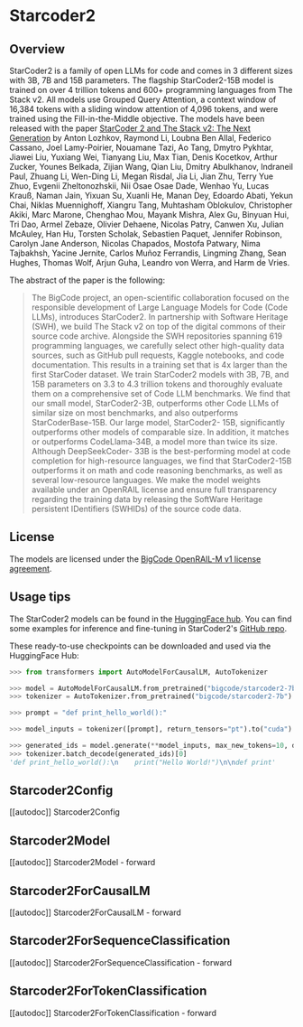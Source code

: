 <!--Copyright 2024 The HuggingFace Team. All rights reserved.

Licensed under the Apache License, Version 2.0 (the "License"); you may not use this file except in compliance with
the License. You may obtain a copy of the License at

http://www.apache.org/licenses/LICENSE-2.0

Unless required by applicable law or agreed to in writing, software distributed under the License is distributed on
an "AS IS" BASIS, WITHOUT WARRANTIES OR CONDITIONS OF ANY KIND, either express or implied. See the License for the
specific language governing permissions and limitations under the License.

⚠️ Note that this file is in Markdown but contain specific syntax for our doc-builder (similar to MDX) that may not be
rendered properly in your Markdown viewer.

-->

# Starcoder2

## Overview

StarCoder2 is a family of open LLMs for code and comes in 3 different sizes with 3B, 7B and 15B parameters. The flagship StarCoder2-15B model is trained on over 4 trillion tokens and 600+ programming languages from The Stack v2. All models use Grouped Query Attention, a context window of 16,384 tokens with a sliding window attention of 4,096 tokens, and were trained using the Fill-in-the-Middle objective. The models have been released with the paper [StarCoder 2 and The Stack v2: The Next Generation](https://arxiv.org/abs/2402.19173) by Anton Lozhkov, Raymond Li, Loubna Ben Allal, Federico Cassano, Joel Lamy-Poirier, Nouamane Tazi, Ao Tang, Dmytro Pykhtar, Jiawei Liu, Yuxiang Wei, Tianyang Liu, Max Tian, Denis Kocetkov, Arthur Zucker, Younes Belkada, Zijian Wang, Qian Liu, Dmitry Abulkhanov, Indraneil Paul, Zhuang Li, Wen-Ding Li, Megan Risdal, Jia Li, Jian Zhu, Terry Yue Zhuo, Evgenii Zheltonozhskii, Nii Osae Osae Dade, Wenhao Yu, Lucas Krauß, Naman Jain, Yixuan Su, Xuanli He, Manan Dey, Edoardo Abati, Yekun Chai, Niklas Muennighoff, Xiangru Tang, Muhtasham Oblokulov, Christopher Akiki, Marc Marone, Chenghao Mou, Mayank Mishra, Alex Gu, Binyuan Hui, Tri Dao, Armel Zebaze, Olivier Dehaene, Nicolas Patry, Canwen Xu, Julian McAuley, Han Hu, Torsten Scholak, Sebastien Paquet, Jennifer Robinson, Carolyn Jane Anderson, Nicolas Chapados, Mostofa Patwary, Nima Tajbakhsh, Yacine Jernite, Carlos Muñoz Ferrandis, Lingming Zhang, Sean Hughes, Thomas Wolf, Arjun Guha, Leandro von Werra, and Harm de Vries.

The abstract of the paper is the following:

> The BigCode project, an open-scientific collaboration focused on the responsible development of Large Language Models for Code (Code LLMs), introduces StarCoder2. In partnership with Software Heritage (SWH), we build The Stack v2 on top of the digital commons of their source code archive. Alongside the SWH repositories spanning 619 programming languages, we carefully select other high-quality data sources, such as GitHub pull requests, Kaggle notebooks, and code documentation. This results in a training set that is 4x larger than the first StarCoder dataset. We train StarCoder2 models with 3B, 7B, and 15B parameters on 3.3 to 4.3 trillion tokens and thoroughly evaluate them on a comprehensive set of Code LLM benchmarks. We find that our small model, StarCoder2-3B, outperforms other Code LLMs of similar size on most benchmarks, and also outperforms StarCoderBase-15B. Our large model, StarCoder2- 15B, significantly outperforms other models of comparable size. In addition, it matches or outperforms CodeLlama-34B, a model more than twice its size. Although DeepSeekCoder- 33B is the best-performing model at code completion for high-resource languages, we find that StarCoder2-15B outperforms it on math and code reasoning benchmarks, as well as several low-resource languages. We make the model weights available under an OpenRAIL license and ensure full transparency regarding the training data by releasing the SoftWare Heritage persistent IDentifiers (SWHIDs) of the source code data.
## License

The models are licensed under the [BigCode OpenRAIL-M v1 license agreement](https://huggingface.co/spaces/bigcode/bigcode-model-license-agreement).
 
## Usage tips

The StarCoder2 models can be found in the [HuggingFace hub](https://huggingface.co/collections/bigcode/starcoder2-65de6da6e87db3383572be1a). You can find some examples for inference and fine-tuning in StarCoder2's [GitHub repo](https://github.com/bigcode-project/starcoder2).

These ready-to-use checkpoints can be downloaded and used via the HuggingFace Hub:

```python
>>> from transformers import AutoModelForCausalLM, AutoTokenizer

>>> model = AutoModelForCausalLM.from_pretrained("bigcode/starcoder2-7b", device_map="auto")
>>> tokenizer = AutoTokenizer.from_pretrained("bigcode/starcoder2-7b")

>>> prompt = "def print_hello_world():"

>>> model_inputs = tokenizer([prompt], return_tensors="pt").to("cuda")

>>> generated_ids = model.generate(**model_inputs, max_new_tokens=10, do_sample=False)
>>> tokenizer.batch_decode(generated_ids)[0]
'def print_hello_world():\n    print("Hello World!")\n\ndef print'
```

## Starcoder2Config

[[autodoc]] Starcoder2Config

## Starcoder2Model

[[autodoc]] Starcoder2Model
    - forward

## Starcoder2ForCausalLM

[[autodoc]] Starcoder2ForCausalLM
    - forward

## Starcoder2ForSequenceClassification

[[autodoc]] Starcoder2ForSequenceClassification
    - forward

## Starcoder2ForTokenClassification

[[autodoc]] Starcoder2ForTokenClassification
    - forward
